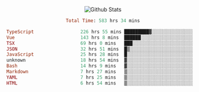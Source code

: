 <!DOCTYPE html>
<body>
<div align="center">
  
  ![Github Stats](https://github-readme-stats.vercel.app/api?username=verycrunchy&show_icons=true&theme=radical)

<!--START_SECTION:waka-->

```ruby
Total Time: 583 hrs 34 mins

TypeScript                 226 hrs 55 mins █████████▓░░░░░░░░░░░░░░░   38.90 %
Vue                        143 hrs 8 mins  ██████░░░░░░░░░░░░░░░░░░░   24.53 %
TSX                        69 hrs 0 mins   ███░░░░░░░░░░░░░░░░░░░░░░   11.83 %
JSON                       32 hrs 51 mins  █▒░░░░░░░░░░░░░░░░░░░░░░░   05.63 %
JavaScript                 25 hrs 28 mins  █░░░░░░░░░░░░░░░░░░░░░░░░   04.36 %
unknown                    18 hrs 54 mins  ▓░░░░░░░░░░░░░░░░░░░░░░░░   03.24 %
Bash                       14 hrs 9 mins   ▓░░░░░░░░░░░░░░░░░░░░░░░░   02.43 %
Markdown                   7 hrs 27 mins   ▒░░░░░░░░░░░░░░░░░░░░░░░░   01.28 %
YAML                       7 hrs 25 mins   ▒░░░░░░░░░░░░░░░░░░░░░░░░   01.27 %
HTML                       6 hrs 54 mins   ▒░░░░░░░░░░░░░░░░░░░░░░░░   01.18 %
```

<!--END_SECTION:waka-->
</div>
</body>
</html>

